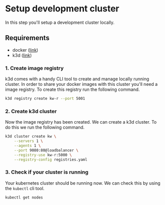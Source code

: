 # Setup development cluster
In this step you'll setup a development cluster locally.

## Requirements
- docker ([link](https://docs.docker.com/get-docker/))
- k3d ([link](https://k3d.io/v5.3.0/#installation))

### 1. Create image registry
k3d comes with a handy CLI tool to create and manage locally running cluster. In order to share your docker images with this cluster you'll need a image registry. To create this registry run the following command.
```bash
k3d registry create kw-r --port 5001
```

### 2. Create k3d cluster
Now the image registry has been created. We can create a k3d cluster. To do this we run the following command.
```bash
k3d cluster create kw \
    --servers 1 \
    --agents 1 \
    --port 9080:80@loadbalancer \
    --registry-use kw-r:5000 \
    --registry-config registries.yaml
```

### 3. Check if your cluster is running
Your kubernetes cluster should be running now. We can check this by using the `kubectl` cli tool.
```bash
kubectl get nodes
```